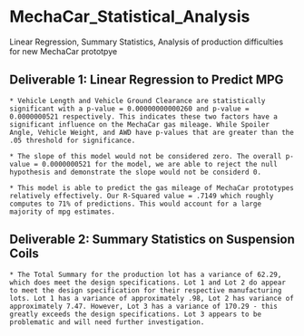 # MechaCar_Statistical_Analysis
Linear Regression, Summary Statistics, Analysis of production difficulties for new MechaCar prototpye

## Deliverable 1: Linear Regression to Predict MPG 
	* Vehicle Length and Vehicle Ground Clearance are statistically significant with a p-value = 0.00000000000260 and p-value =  0.0000000521 respectively. This indicates these two factors have a significant influence on the MechaCar gas mileage. While Spoiler Angle, Vehicle Weight, and AWD have p-values that are greater than the .05 threshold for significance. 

	* The slope of this model would not be considered zero. The overall p-value = 0.0000000521 for the model, we are able to reject the null hypothesis and demonstrate the slope would not be considerd 0. 

	* This model is able to predict the gas mileage of MechaCar prototypes relatively effectively. Our R-Squared value = .7149 which roughly computes to 71% of predictions. This would account for a large majority of mpg estimates. 

## Deliverable 2: Summary Statistics on Suspension Coils
	* The Total Summary for the production lot has a variance of 62.29, which does meet the design specifications. Lot 1 and Lot 2 do appear to meet the design specification for their respective manufacturing lots. Lot 1 has a variance of approximately .98, Lot 2 has variance of approximately 7.47. However, Lot 3 has a variance of 170.29 - this greatly exceeds the design specifications. Lot 3 appears to be problematic and will need further investigation. 
